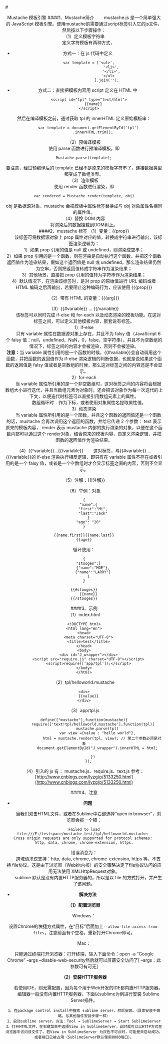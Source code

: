 #<center>Mustache 模板引擎
####1、Mustache简介
&emsp;&emsp;mustache.js 是一个简单强大的 JavaScript 模板引擎。使用mustache前需要通过script标签引入它的js文件，然后按以下步骤操作：        
（1）定义模板字符串        
&emsp;&emsp;定义字符模板有两种方式，

 - 方式一：在 js 代码中定义
 
		var template = ['<ul>',
							'<li>',
							'</li>',
						 '</ul>
						].join('');
 - 方式二：直接把模板内容用 script 定义在 HTML 中
 
		<script id="tpl" type="text/html">
			{{name}}
		</script>
然后在编译模板之前，通过获取 tpl 的 innerHTML 定义原始模板串：

		var template = document.getElementById('tpl')
			.innerHTML.trim();

（2）预编译模板         
使用 parse 函数进行预编译模板，即

	Mustache.parse(template);
要注意，经过预编译后的 template 已经不是原来的模板字符串了，连接数据类型都变成了数组类型。         
（3）渲染模板       
使用 render 函数进行渲染，即

	var rendered = Mustache.render(template, obj)
obj 是数据源对象，mustache 会把模板中属性标签替换成与 obj 对象属性名相同的属性值。         
（4）替换 DOM 内容       
将渲染后的数据挂载到DOM树上。           
####2、mustache 标签
（1）变量：{{prop}}         
&emsp;&emsp;该标签可将数据源对象上 prop 属性对应的值，转换成字符串进行输出，该标签渲染逻辑为：       
1）如果 prop 引用的值是 null 或 undefined，则渲染成空串；       
2）如果 prop 引用的是一个函数，则在渲染是自动执行这个函数，并把这个函数返回值作为渲染结果，假如这个返回值是 null 或 undefined，那么渲染结果仍然为空串，否则把返回值转成字符串作为渲染结果；       
3）其他场景，直接把 prop 引用的值转为字符串作为渲染结果；        
4）默认情况下，在渲染该标签时，是对 prop 的原始值进行 URL 编码或者 HTML 编码之后再输出，若要阻止这种编码行为，应该使用 {{{prop}}}

（2）带有 HTML 的变量：{{{arg}}}      

（3）{{#variable}} ... {{/variable}}     
&emsp;&emsp;该标签可以同时完成 if-else 和 for-each 以及动态渲染的模板功能。在这对标签之间，可以定义其他模板内容，嵌套说有标签。        
1）if-else        
&emsp;&emsp;只有 variable 属性在数据源对象上存在，并且不为 falsy 值（JavaScript 6 个 falsy 值：null，undefined，NaN，0，false，空字符串），并且不为空数组的情况下，标签之间的内容才会被渲染，否则不会被渲染。       
<b>注意：</b>当 variable 属性引用的是一个函数的时候，{{#variable}}会自动调用这个函数，并把函数的返回值作为 if-else 渲染逻辑的判断依据，也就是说如果这个函数的返回值是 falsy 值或者是空数组的时候，那么这对标签之间的内容还是不会显示。          
2）for-each      
&emsp;&emsp;当 variable 属性所引用的是一个非空数组时，这对标签之间的内容将会根据数组大小进行迭代，并且当数组元素为对象时，还会把该对象作为每一次迭代的上下文，以便迭代时标签可以直接引用数组元素上的属性。      
&emsp;&emsp; 数组循环时 `.` 作为下标，或者使用对象属性名提取属性值。        
3）动态渲染      
&emsp;&emsp;当 variable 属性所引用的是一个函数，并且这个函数的返回值还是一个函数的话，mustache 会再次调用这个返回的函数，并给它传递 2 个参数： text 表示原来的模板内容， render 表示 mustache 内部的执行渲染的对象，以便在这个函数内部可以通过这个 render对象，结合原来的模板内容，自定义渲染逻辑，并把函数的返回值作为渲染结果。         

（4）{{^variable}}...{{/variable}}
&emsp;&emsp;这对标签，与{{#variable}} ... {{/variable}}的 if-else 渲染执行相反逻辑，即只有在 variable 属性不存在或者引用的是一个 falsy 值，或者是一个空数组时才会显示标签之间的内容，否则不会显示。        

（5）注解：{{!注解}}

（6）举例：对象

	{
		"name":{
			"first":"Mi",
			"last":"Jack"
		}
		"age": "20"
	}
	
	{{name.first}}{{name.last}}
	{{age}}
循环使用：

	{
		"stooges":[
			{"name":"MOE"},
			{"name":"LARRY"}
		]
	}
	
	{{#stooges}}
		{{name}}
	{{/stooges}}
####3、示例   
（1）index.html  
  
	<!DOCTYPE html>
	<html lang="en">
	<head>
	    <meta charset="UTF-8">
	    <title>test</title>
	</head>
	<body>
	    <div id="J_wrapper"></div>
	    <script src="require.js" charset="UTF-8"></script>
	    <script>require(['app/tpl']);</script>
	</body>
	</html>
（2）tpl/helloworld.mustache    

	<div>
	    {{value}}
	</div>
（3）app/tpl.js

	define(["mustache"],function(mustache){
	        require(['text!tpl/helloworld.mustache'],function(tpl){
	            mustache.parse(tpl)
	            var view ={value : "hello world"},
	                html = mustache.render(tpl, view); // 第二个参数必须是对象
	            document.getElementById("J_wrapper").innerHTML = html;
	
	        })
	    });
（4）引入的 js 有： mustache.js、require.js、text.js
参考：[http://www.cnblogs.com/lyzg/p/5133250.html](http://www.cnblogs.com/lyzg/p/5133250.html)

####4、注意
- <b>问题</b>   

&emsp;&emsp;当我们双击HTML文件，或者在Sublime中右键选择“open in browser”，浏览器会报一个错：

	Failed to load file:///E:/testspace/mustache_test/tpl/helloworld.mustache: 
	Cross origin requests are only supported for protocol schemes: 
	http, data, chrome, chrome-extension, https.

错误消息为：    
&emsp;&emsp;跨域请求仅支持：http, data, chrome, chrome-extension, https 等，不支持 file协议。这是由于浏览器（Webkit内核）的安全策略决定了file协议访问的应用无法使用 XMLHttpRequest对象。     
&emsp;&emsp;sublime 默认是没有内置HTTP服务器的，所以是以 file 的方式打开，并产生了该问题。
     
- <b>解决方法</b>

<strong>（1）配置浏览器</strong>
 
Windows：

设置Chrome的快捷方式属性，在“目标”后面加上`--allow-file-access-from-files`，注意前面有个空格，重新打开Chrome即可。

Mac：

只能通过终端打开浏览器：打开终端，输入下面命令：open -a “Google Chrome” –args –disable-web-security然后就可以屏蔽安全访问了[ –args：此参数可有可无] 

<strong>（2）安装HTTP服务器</strong>  

&emsp;&emsp;若使用IDE，则无需配置，因为每个用于Web开发的IDE都内置HTTP服务器。    
&emsp;&emsp;编辑器一般没有内置HTTP服务器，下面以sublime为例进行安装 Sublime Server插件。     

	1、在package control install中搜索 sublime server，然后安装。（具体安装不做略，与其他插件安装步骤一样）
	2、启动sublime server。方法：Tool → SublimeServer → Start SublimeServer
	3、打开HTML文件，在右键菜单中选择View in SublimeServer，此时就可以以HTTP方式在浏览器中访问该文件了。若View in SublimeServer 为灰色不可点时，可能是未启动成功，或者端口已被占用（SublimeServer默认使用8080端口）。

